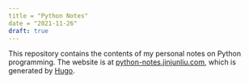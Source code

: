 ```yaml
---
title = "Python Notes"
date = "2021-11-26"
draft: true
---
```


This repository contains the contents of my personal notes on Python programming. The website is at [python-notes.jinjunliu.com](https://python-notes.jinjunliu.com), which is generated by [Hugo](https://gohugo.io/). 
